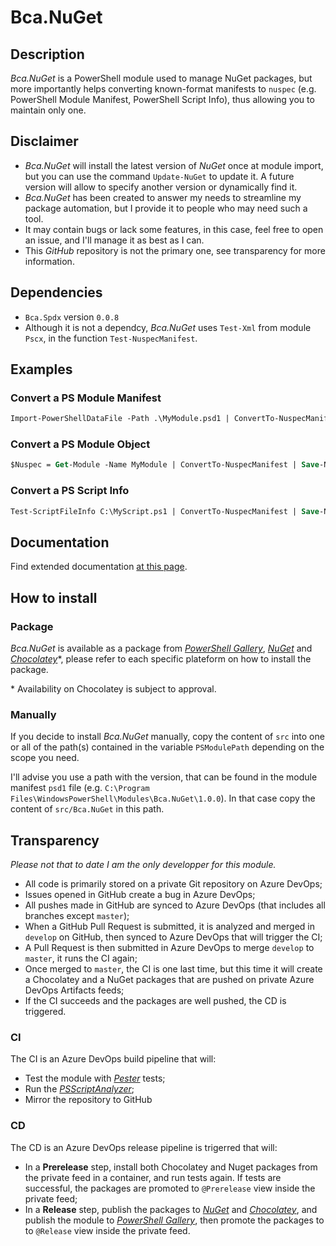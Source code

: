 # Bca.NuGet

## Description

_Bca.NuGet_ is a PowerShell module used to manage NuGet packages, but more importantly helps converting known-format manifests to `nuspec` (e.g. PowerShell Module Manifest, PowerShell Script Info), thus allowing you to maintain only one.

## Disclaimer

- _Bca.NuGet_ will install the latest version of _NuGet_ once at module import, but you can use the command `Update-NuGet` to update it. A future version will allow to specify another version or dynamically find it.
- _Bca.NuGet_ has been created to answer my needs to streamline my package automation, but I provide it to people who may need such a tool.
- It may contain bugs or lack some features, in this case, feel free to open an issue, and I'll manage it as best as I can.
- This _GitHub_ repository is not the primary one, see transparency for more information.

## Dependencies

- `Bca.Spdx` version `0.0.8`
- Although it is not a dependcy, _Bca.NuGet_ uses `Test-Xml` from module `Pscx`, in the function `Test-NuspecManifest`.

## Examples

### Convert a PS Module Manifest

```ps
Import-PowerShellDataFile -Path .\MyModule.psd1 | ConvertTo-NuspecManifest | Save-NuspectManifest -Path "C:\MyModule.nuspec"
```

### Convert a PS Module Object

```ps
$Nuspec = Get-Module -Name MyModule | ConvertTo-NuspecManifest | Save-NuspectManifest -Path "C:\MyModule.nuspec"
```

### Convert a PS Script Info

```ps
Test-ScriptFileInfo C:\MyScript.ps1 | ConvertTo-NuspecManifest | Save-NuspectManifest -Path "C:\MyScript.nuspec"
```

## Documentation
Find extended documentation [at this page](docs/ReadMe.md).

## How to install

### Package

_Bca.NuGet_ is available as a package from _[PowerShell Gallery](https://www.powershellgallery.com/)_, _[NuGet](https://www.nuget.org/)_ and _[Chocolatey](https://chocolatey.org/)_*, please refer to each specific plateform on how to install the package.

\* Availability on Chocolatey is subject to approval.

### Manually

If you decide to install _Bca.NuGet_ manually, copy the content of `src` into one or all of the path(s) contained in the variable `PSModulePath` depending on the scope you need.

I'll advise you use a path with the version, that can be found in the module manifest `psd1` file (e.g. `C:\Program Files\WindowsPowerShell\Modules\Bca.NuGet\1.0.0`). In that case copy the content of `src/Bca.NuGet` in this path.

## Transparency

_Please not that to date I am the only developper for this module._

- All code is primarily stored on a private Git repository on Azure DevOps;
- Issues opened in GitHub create a bug in Azure DevOps;
- All pushes made in GitHub are synced to Azure DevOps (that includes all branches except `master`);
- When a GitHub Pull Request is submitted, it is analyzed and merged in `develop` on GitHub, then synced to Azure DevOps that will trigger the CI;
- A Pull Request is then submitted in Azure DevOps to merge `develop` to `master`, it runs the CI again;
- Once merged to `master`, the CI is one last time, but this time it will create a Chocolatey and a NuGet packages that are pushed on private Azure DevOps Artifacts feeds;
- If the CI succeeds and the packages are well pushed, the CD is triggered.

### CI

The CI is an Azure DevOps build pipeline that will:
- Test the module with _[Pester](https://pester.dev/)_ tests;
- Run the _[PSScriptAnalyzer](https://github.com/PowerShell/PSScriptAnalyzer)_;
- Mirror the repository to GitHub

### CD

The CD is an Azure DevOps release pipeline is trigerred that will:
- In a **Prerelease** step, install both Chocolatey and Nuget packages from the private feed in a container, and run tests again. If tests are successful, the packages are promoted to `@Prerelease` view inside the private feed;
- In a **Release** step, publish the packages to _[NuGet](https://www.nuget.org/)_ and _[Chocolatey](https://chocolatey.org/)_, and publish the module to _[PowerShell Gallery](https://www.powershellgallery.com/)_, then promote the packages to to `@Release` view inside the private feed.